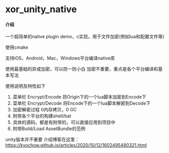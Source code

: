 # xor_unity_native

#### 介绍
一个超简单的native plugin demo，c实现，用于文件加密(例如lua和配置文件等)

使用cmake

支持iOS，Android，Mac，Windows平台编译native库

使用最基础的异或加密，可以防一防小白
加密不重要，重点是各个平台编译和基本写法

使用说明及特性如下

1. 菜单栏 Encrypt/Encode 将Origin下的一个lua脚本加密到Encode下
2. 菜单栏 Encrypt/Decode 将Encode下的一个lua脚本解密到Decode下
3. 加密解密过程 0内存拷贝，0 GC
4. 附带各个平台的构建shell/bat
5. 具体的源码，都是有附带的，可以直接应用到项目中
6. 附带Build/Load AssetBundle的范例

unity版本并不重要
介绍博客在这里： https://kyochow.github.io/articles/2020/10/12/1602495480321.html
